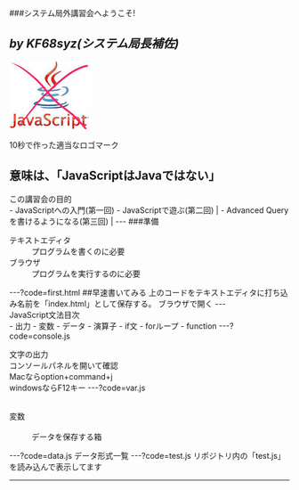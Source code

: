 ###システム局外講習会へようこそ!

*by KF68syz(システム局長補佐)*
---
![Logo](logo.JPG)

10秒で作った適当なロゴマーク

意味は、「JavaScriptはJavaではない」
---
<div style="text-align: left;">
この講習会の目的
</div>
- JavaScriptへの入門(第一回)
- JavaScriptで遊ぶ(第二回) |
- Advanced Queryを書けるようになる(第三回) |
---
###準備
<dl>
  <dt>テキストエディタ</dt>
  <dd>プログラムを書くのに必要</dd>
  <dt>ブラウザ</dt>
  <dd>プログラムを実行するのに必要</dd>
</dl>
---?code=first.html
##早速書いてみる
上のコードをテキストエディタに打ち込み名前を「index.html」として保存する。  
ブラウザで開く
---
<div>
JavaScript文法目次
</div>
- 出力
- 変数
- データ
- 演算子
- if文
- forループ
- function
---?code=console.js

文字の出力  
コンソールパネルを開いて確認  
Macならoption+command+j  
windowsならF12キー
---?code=var.js
<dl>
  <dt>変数</dt>
  <dd>データを保存する箱</dd>
</dl>
---?code=data.js
データ形式一覧
---?code=test.js
リポジトリ内の「test.js」を読み込んで表示してます

---
